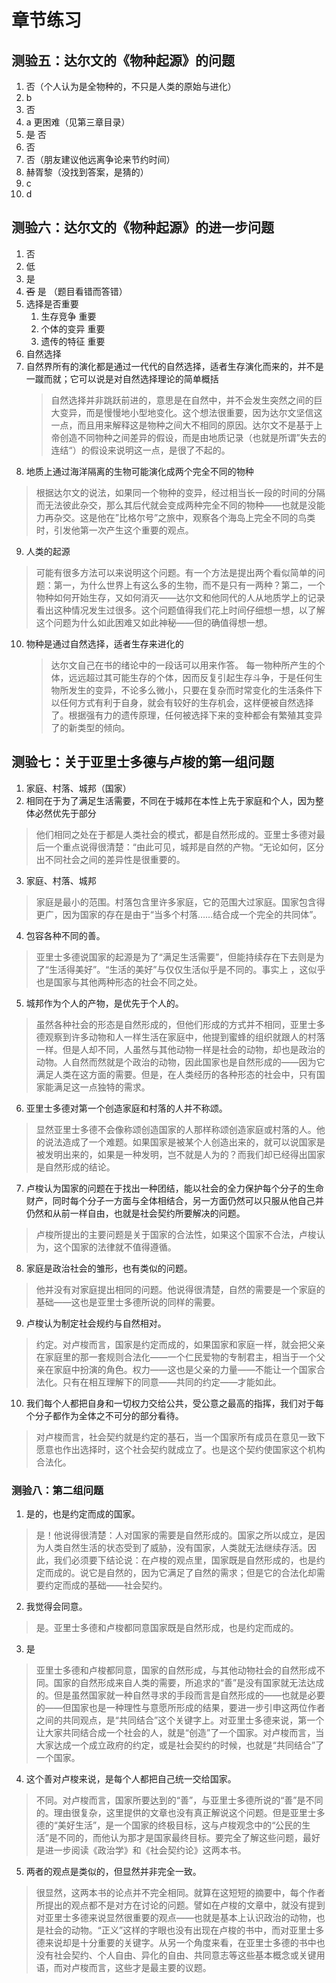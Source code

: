 # 章节练习

## 测验五：达尔文的《物种起源》的问题

1. 否（个人认为是全物种的，不只是人类的原始与进化）
2. b
3. 否
4. a 更困难（见第三章目录）
5. ~~是~~ 否
6. 否
7. 否（朋友建议他远离争论来节约时间）
8. 赫胥黎（没找到答案，是猜的）
9. c
10. d

## 测验六：达尔文的《物种起源》的进一步问题

1. 否
2. 低
3. 是
4. ~~否~~ 是 （题目看错而答错）
5. 选择是否重要
	1. 生存竞争 重要
	2. 个体的变异 重要
	3. 遗传的特征 重要
6. 自然选择
7. 自然界所有的演化都是通过一代代的自然选择，适者生存演化而来的，并不是一蹴而就；它可以说是对自然选择理论的简单概括
	 > 自然选择并非跳跃前进的，意思是在自然中，并不会发生突然之间的巨大变异，而是慢慢地小型地变化。这个想法很重要，因为达尔文坚信这一点，而且用来解释这是物种之间大不相同的原因。达尔文不是基于上帝创造不同物种之间差异的假设，而是由地质记录（也就是所谓”失去的连结“）的假设来说明这一点，是很了不起的。
8. 地质上通过海洋隔离的生物可能演化成两个完全不同的物种
  > 根据达尔文的说法，如果同一个物种的变异，经过相当长一段的时间的分隔而无法彼此杂交，那么其后代就会变成两种完全不同的物种——也就是没能力再杂交。这是他在”比格尔号”之旅中，观察各个海岛上完全不同的鸟类时，引发他第一次产生这个重要的观点。
9. 人类的起源
  > 可能有很多方法可以来说明这个问题。有一个方法是提出两个看似简单的问题：第一，为什么世界上有这么多的生物，而不是只有一两种？第二，一个物种如何开始生存，又如何消灭——达尔文和他同代的人从地质学上的记录看出这种情况发生过很多。这个问题值得我们花上时间仔细想一想，以了解这个问题为什么如此困难又如此神秘——但的确值得想一想。
10. 物种是通过自然选择，适者生存来进化的
	> 达尔文自己在书的绪论中的一段话可以用来作答。
	> 每一物种所产生的个体，远远超过其可能生存的个体，因而反复引起生存斗争，于是任何生物所发生的变异，不论多么微小，只要在复杂而时常变化的生活条件下以任何方式有利于自身，就会有较好的生存机会，这样便被自然选择了。根据强有力的遗传原理，任何被选择下来的变种都会有繁殖其变异了的新类型的倾向。
	
## 测验七：关于亚里士多德与卢梭的第一组问题

1. 家庭、村落、城邦（国家）
2. 相同在于为了满足生活需要，不同在于城邦在本性上先于家庭和个人，因为整体必然优先于部分
> 他们相同之处在于都是人类社会的模式，都是自然形成的。亚里士多德对最后一个重点说得很清楚：“由此可见，城邦是自然的产物。“无论如何，区分出不同社会之间的差异性是很重要的。

3. 家庭、村落、城邦
> 家庭是最小的范围。村落包含里许多家庭，它的范围大过家庭。国家包含得更广，因为国家的存在是由于“当多个村落……结合成一个完全的共同体”。

4. 包容各种不同的善。
> 亚里士多德说国家的起源是为了“满足生活需要”，但能持续存在下去则是为了“生活得美好”。“生活的美好”与仅仅生活似乎是不同的。事实上 ，这似乎也是国家与其他两种形态的社会不同之处。

5. 城邦作为个人的产物，是优先于个人的。
> 虽然各种社会的形态是自然形成的，但他们形成的方式并不相同，亚里士多德观察到许多动物和人一样生活在家庭中，他提到蜜蜂的组织就跟人的村落一样。但是人却不同，人虽然与其他动物一样是社会的动物，却也是政治的动物。人自然而然就是个政治的动物，因此国家也是自然形成的——因为它满足人类在这方面的需要。但是，在人类经历的各种形态的社会中，只有国家能满足这一点独特的需求。

6. 亚里士多德对第一个创造家庭和村落的人并不称颂。
> 显然亚里士多德不会像称颂创造国家的人那样称颂创造家庭或村落的人。他的说法造成了一个难题。如果国家是被某个人创造出来的，就可以说国家是被发明出来的，如果是一种发明，岂不就是人为的？而我们却已经得出国家是自然形成的结论。

7. 卢梭认为国家的问题在于找出一种团结，能以社会的全力保护每个分子的生命财产，同时每个分子一方面与全体相结合，另一方面仍然可以只服从他自己并仍然和从前一样自由，也就是社会契约所要解决的问题。
> 卢梭所提出的主要问题是关于国家的合法性，如果这个国家不合法，卢梭认为，这个国家的法律就不值得遵循。

8. 家庭是政治社会的雏形，也有类似的问题。
> 他并没有对家庭提出相同的问题。他说得很清楚，自然的需要是一个家庭的基础——这也是亚里士多德所说的同样的需要。

9. 卢梭认为制定社会规约与自然相对。
> 约定。对卢梭而言，国家是约定而成的，如果国家和家庭一样，就会把父亲在家庭里的那一套规则合法化——一个仁民爱物的专制君主，相当于一个父亲在家庭中扮演的角色。权力——这也是父亲的力量——不能让一个国家合法化。只有在相互理解下的同意——共同的约定——才能如此。

10. 我们每个人都把自身和一切权力交给公共，受公意之最高的指挥，我们对于每个分子都作为全体之不可分的部分看待。
> 对卢梭而言，社会契约就是约定的基石，当一个国家所有成员在意见一致下愿意也作出选择时，这个社会契约就成立了。也是这个契约使国家这个机构合法化。

### 测验八：第二组问题

1. 是的，也是约定而成的国家。
> 是！他说得很清楚：人对国家的需要是自然形成的。国家之所以成立，是因为人类自然生活的状态受到了威胁，没有国家，人类就无法继续存活。因此，我们必须要下结论说：在卢梭的观点里，国家既是自然形成的，也是约定而成的。说它是自然的，因为它满足了自然的需求；但是它的合法化却需要约定而成的基础——社会契约。

2. 我觉得会同意。
> 是。亚里士多德和卢梭都同意国家既是自然形成，也是约定而成的。

3. 是
> 亚里士多德和卢梭都同意，国家的自然形成，与其他动物社会的自然形成不同。国家的自然形成来自人类的需要，所追求的“善”是没有国家就无法达成的。但是虽然国家就一种自然寻求的手段而言是自然形成的——也就是必要的——但国家也是一种理性与意愿所形成的结果，要进一步引申这两位作者之间的共同观点，是“共同结合”这个关键字上。对亚里士多德来说，第一个让大家共同结合成一个社会的人，就是“创造”了一个国家。对卢梭而言，当大家达成一个成立政府的约定，或是社会契约的时候，也就是“共同结合”了一个国家。

4. 这个善对卢梭来说，是每个人都把自己统一交给国家。
> 不同。对卢梭而言，国家所要达到的“善”，与亚里士多德所说的“善”是不同的。理由很复杂，这里提供的文章也没有真正解说这个问题。但是亚里士多德的“美好生活”，是一个国家的终极目标，这与卢梭观念中的“公民的生活”是不同的，而他认为那才是国家最终目标。要完全了解这些问题，最好是进一步阅读《政治学》和《社会契约论》这两本书。

5. 两者的观点是类似的，但显然并非完全一致。
> 很显然，这两本书的论点并不完全相同。就算在这短短的摘要中，每个作者所提出的观点都不是对方在讨论的问题。譬如在卢梭的文章中，就没有提到对亚里士多德来说显然很重要的观点——也就是基本上认识政治的动物，也是社会的动物。“正义”这样的字眼也没有出现在卢梭的书中，而对亚里士多德来说却是十分重要的关键字。从另一个角度来看，在亚里士多德的书中也没有社会契约、个人自由、异化的自由、共同意志等这些基本概念或关键用语，而对卢梭而言，这些才是最主要的议题。
